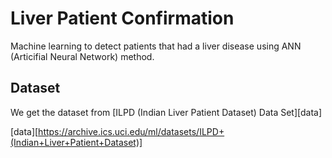 # Liver Patient Confirmation
Machine learning to detect patients that had a liver disease using ANN (Articifial Neural Network) method.

## Dataset
We get the dataset from [ILPD (Indian Liver Patient Dataset) Data Set][data]

 [data][https://archive.ics.uci.edu/ml/datasets/ILPD+(Indian+Liver+Patient+Dataset)]
